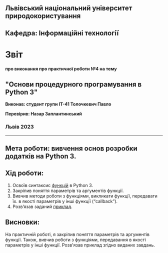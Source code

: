 ## Львівський національний університет природокористування

## Кафедра: Інформаційні технології


# Звіт
#### про виконання про практичної роботи №4 на тему 

## "Основи процедурного програмування в Python 3"

**Виконав: студент групи ІТ-41 Толочкевич Павло**

**Перевірив: Назар Заплантинський**

### Львів 2023
-------------------------------------------------------------
## Мета роботи: вивчення основ розробки додатків на Python 3.
## Хід роботи:
1. Освоїв синтаксис [функцій](/pr4/script1.py) в Python 3.
2. Закріпив поняття параметрів та аргументів функції.
3. Вивчив методи роботи з функціями, викликати функції, передавати їх.
в якості параметрів у інші функції (“callback”).
4. Розв’язав заданий [приклад](/pr4/script2.py).

## Висновки:
 На практичній роботі, я закріпив поняття параметрів та аргументів функції. Також, вивчив роботи з функціями, передавання в якості параметрів у інші функції. Розв'язав приклад згідно виданих завдань.